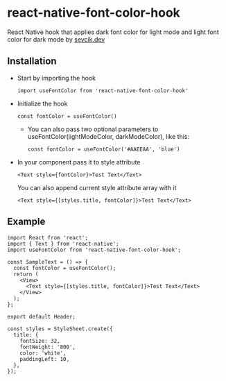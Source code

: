 # react-native-font-color-hook

React Native hook that applies dark font color for light mode and light font color for dark mode by [sevcik.dev](https://sevcik.dev)

## Installation

- Start by importing the hook

  `import useFontColor from 'react-native-font-color-hook'`

- Initialize the hook

  `const fontColor = useFontColor()`

  - You can also pass two optional parameters to useFontColor(lightModeColor, darkModeColor), like this:

    `const fontColor = useFontColor('#AAEEAA', 'blue')`

- In your component pass it to style attribute

  `<Text style={fontColor}>Test Text</Text>`

  You can also append current style attribute array with it

  `<Text style={[styles.title, fontColor]}>Test Text</Text>`

## Example

```
import React from 'react';
import { Text } from 'react-native';
import useFontColor from 'react-native-font-color-hook';

const SampleText = () => {
  const fontColor = useFontColor();
  return (
    <View>
      <Text style={[styles.title, fontColor]}>Test Text</Text>
    </View>
  );
};

export default Header;

const styles = StyleSheet.create({
  title: {
    fontSize: 32,
    fontWeight: '800',
    color: 'white',
    paddingLeft: 10,
  },
});
```
